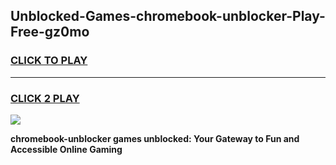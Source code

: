
## Unblocked-Games-chromebook-unblocker-Play-Free-gz0mo
<h3>
<a href="https://premium76.site?title=chromebook-unblocker&ref=19M">CLICK TO PLAY</a></h3>
<hr>

<h3>
<a href="https://premium76.site?title=chromebook-unblocker&ref=19M">CLICK 2 PLAY</a>
  
</h3>

<a href="https://premium76.site?title=chromebook-unblocker&ref=19M"><img src="https://clearcache.store/games.png"></a>


**chromebook-unblocker games unblocked: Your Gateway to Fun and Accessible Online Gaming**
